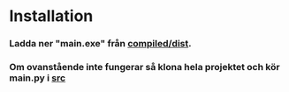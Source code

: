 # Installation
### Ladda ner "main.exe" från [compiled/dist](https://git.flouet.com/Skrod/othello-ai/-/tree/master/compiled%2Fdist).
### Om ovanstående inte fungerar så klona hela projektet och kör main.py i [src](https://git.flouet.com/Skrod/othello-ai/-/tree/master/src)